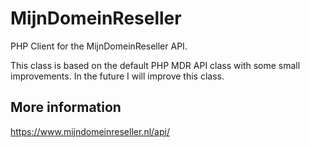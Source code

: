 # MijnDomeinReseller

PHP Client for the MijnDomeinReseller API.

This class is based on the default PHP MDR API class with some small improvements.
In the future I will improve this class.

## More information
https://www.mijndomeinreseller.nl/api/